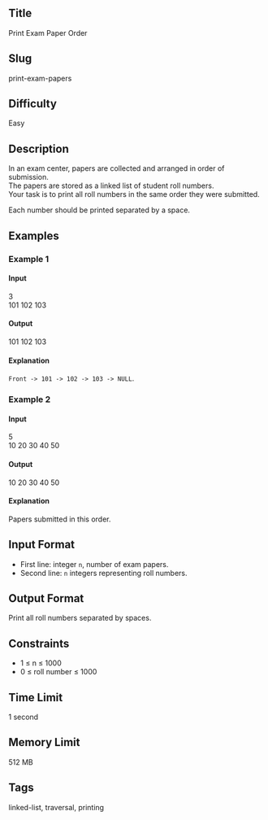 ## Title  

Print Exam Paper Order  

## Slug  

print-exam-papers  

## Difficulty  

Easy  

## Description  

In an exam center, papers are collected and arranged in order of submission.  
The papers are stored as a linked list of student roll numbers.  
Your task is to print all roll numbers in the same order they were submitted.  

Each number should be printed separated by a space.  



## Examples  

### Example 1  

#### Input  
3  
101 102 103  

#### Output  
101 102 103  

#### Explanation  
`Front -> 101 -> 102 -> 103 -> NULL`.  

### Example 2  

#### Input  
5  
10 20 30 40 50  

#### Output  
10 20 30 40 50  

#### Explanation  
Papers submitted in this order.  

## Input Format  

- First line: integer `n`, number of exam papers.  
- Second line: `n` integers representing roll numbers.  

## Output Format  

Print all roll numbers separated by spaces.  

## Constraints  

- 1 ≤ n ≤ 1000  
- 0 ≤ roll number ≤ 1000  

## Time Limit  

1 second  

## Memory Limit  

512 MB  

## Tags  

linked-list, traversal, printing
